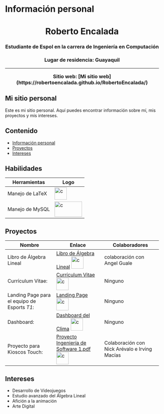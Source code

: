 <!--
**RobertoEncalada/RobertoEncalada** is a ✨ _special_ ✨ repository because its `README.md` (this file) appears on your GitHub profile.

Here are some ideas to get you started:

- 🔭 I’m currently working on ...
- 🌱 I’m currently learning ...
- 👯 I’m looking to collaborate on ...
- 🤔 I’m looking for help with ...
- 💬 Ask me about ...
- 📫 How to reach me: ...
- 😄 Pronouns: ...
- ⚡ Fun fact: ...
-->
# Información personal
<h1 align="center"> Roberto Encalada </h1>
<h3 align="center">
  Estudiante de Espol en la carrera de Ingeniería en Computación
</h3>
<h3 align="center">
Lugar de residencia: Guayaquil <hr>
Sitio web: [Mi sitio web](https://robertoencalada.github.io/RobertoEncalada/)
</h3>

## Mi sitio personal
Este es mi sitio personal. Aquí puedes encontrar información sobre mí, mis
proyectos y mis intereses.
## Contenido
* [Información personal](#información-personal)
* [Proyectos](#proyectos)
* [Intereses](#intereses)


## Habilidades

   | Herramientas | Logo |
   |--------------|------| 
   | Manejo de LaTeX | <img src="https://github.com/RobertoEncalada/RobertoEncalada/assets/90653375/40a53959-6a2b-4f6e-8cb2-905dc66c6e0e" alt="c" width="40" height="40"/> |
   | Manejo de MySQL | <img src="https://github.com/RobertoEncalada/RobertoEncalada/assets/90653375/8079272f-a963-4ebf-b9b0-635c8bed4070" alt="c" width="90" height="50"/> |

## Proyectos

 | Nombre | Enlace | Colaboradores |
 |--------|--------|---------------|
 | Libro de Álgebra Lineal | [Libro de Álgebra Lineal](https://github.com/AngelGuale/libroAL) <img src="https://github.com/RobertoEncalada/RobertoEncalada/assets/90653375/40a53959-6a2b-4f6e-8cb2-905dc66c6e0e" alt="c" width="40" height="40"/> | colaboración con Angel Guale |
 | Currículum Vitae: | [Currículum Vitae](https://robertoencalada.github.io/Curriculum/) <img src="https://github.com/RobertoEncalada/RobertoEncalada/assets/90653375/6427043b-71ee-437a-aeed-7ce52532d0bc" alt="c" width="40" height="40"/> | Ninguno |
 | Landing Page para el equipo de Esports *T1*: | [Landing Page](https://robertoencalada.github.io/Landing/) <img src="https://github.com/RobertoEncalada/RobertoEncalada/assets/90653375/6427043b-71ee-437a-aeed-7ce52532d0bc" alt="c" width="40" height="40"/> | Ninguno |
 | Dashboard: | [Dashboard del Clima](https://robertoencalada.github.io/Dashboard/) <img src="https://github.com/RobertoEncalada/RobertoEncalada/assets/90653375/6427043b-71ee-437a-aeed-7ce52532d0bc" alt="c" width="40" height="40"/> | Ninguno |
 | Proyecto para Kioscos Touch: | [Proyecto Ingeniería de Software 1.pdf](https://github.com/RobertoEncalada/RobertoEncalada/files/13480790/Proyecto.Ingenieria.de.Software.1.pdf) <img src="https://github.com/RobertoEncalada/RobertoEncalada/assets/90653375/40a53959-6a2b-4f6e-8cb2-905dc66c6e0e" alt="c" width="40" height="40"/> | Colaboración con Nick Arévalo e Irving Macías |
 
## Intereses
* Desarrollo de Videojuegos
* Estudio avanzado del Álgebra Lineal
* Afición a la animación
* Arte Digital
